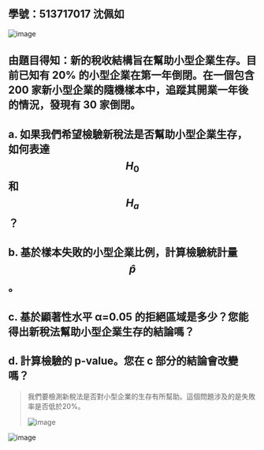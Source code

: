 ## 學號：513717017 沈佩如

![image](https://github.com/user-attachments/assets/68776d17-d90f-4fc5-95d1-124f58fe85e8)

## 由題目得知：新的稅收結構旨在幫助小型企業生存。目前已知有 20% 的小型企業在第一年倒閉。在一個包含 200 家新小型企業的隨機樣本中，追蹤其開業一年後的情況，發現有 30 家倒閉。

## a. 如果我們希望檢驗新稅法是否幫助小型企業生存，如何表達 $$H_0$$ ​和 $$H_a$$？

## b. 基於樣本失敗的小型企業比例，計算檢驗統計量 $$\hat{p}$$。

## c. 基於顯著性水平 α=0.05 的拒絕區域是多少？您能得出新稅法幫助小型企業生存的結論嗎？

## d. 計算檢驗的 p-value。您在 c 部分的結論會改變嗎？

>我們要檢測新稅法是否對小型企業的生存有所幫助。這個問題涉及的是失敗率是否低於20%。
>
>![image](https://github.com/user-attachments/assets/ca4813bc-1b7f-418f-a6dd-5ff30be92d8a)
>
![image](https://github.com/user-attachments/assets/55cbf0e0-4e4a-4be1-80f3-dafa0ce27530)
